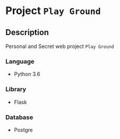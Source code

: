 # Project `Play Ground` 

## Description

Personal and Secret web project `Play Ground`

### Language

- Python 3.6

### Library

- Flask

### Database

- Postgre
